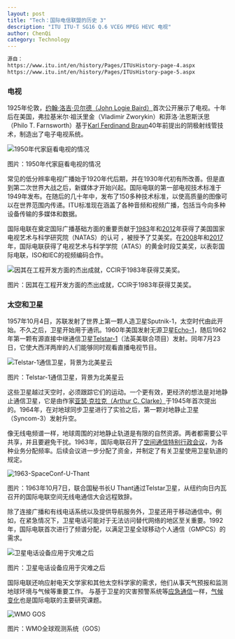 ```yaml
---
layout: post
title: "Tech：国际电信联盟的历史 3"
description: "ITU ITU-T SG16 Q.6 VCEG MPEG HEVC 电视"
author: ChenQi
category: Technology
---
```


```txt
源自：
https://www.itu.int/en/history/Pages/ITUsHistory-page-4.aspx
https://www.itu.int/en/history/Pages/ITUsHistory-page-5.aspx
```

### 电视

1925年伦敦，[约翰·洛吉·贝尔德（John Logie Baird）](https://www.itu.int/itunews/manager/display.asp?lang=en&year=2006&issue=04&ipage=pioneer&ext=html)首次公开展示了电视。十年后在美国，弗拉基米尔·祖沃里金（Vladimir Zworykin）和菲洛·法恩斯沃思（Philo T. Farnsworth）基于[Karl Ferdinand Braun](https://www.itu.int/itunews/manager/display.asp?lang=en&year=2006&issue=03&ipage=pioneers&ext=html)40年前提出的阴极射线管技术，制造出了电子电视系统。

![1950年代家庭看电视的情况](https://www.itu.int/en/history/ImagesOverviewOfITUsHistory/FamilyTV.jpg)

图片：1950年代家庭看电视的情况

常见的低分辨率电视广播始于1920年代后期，并在1930年代初有所改善。但是直到第二次世界大战之后，新媒体才开始兴起。国际电联的第一部电视技术标准于1949年发布。在随后的几十年中，发布了150多种技术标准，以使高质量的图像可以在世界范围内传递。ITU标准现在涵盖了各种音频和视频广播，包括当今向多种设备传输的多媒体和数据。

国际电联在奠定国际广播基础方面的重要贡献于[1983](https://www.itu.int/itunews/manager/display.asp?lang=en&year=2007&issue=03&ipage=recommen601&ext=html)年和[2012](https://itunews.itu.int/En/2077-ITU-receives-Emmy-Award-for-new-audio-broadcast-standard.note.aspx)年获得了美国国家电视艺术与科学研究院（NATAS）的认可 ，被授予了艾美奖。在[2008](https://www.itu.int/itunews/manager/display.asp?lang=en&year=2008&issue=08&ipage=05&ext=html)年和[2017](http://news.itu.int/itu-iso-iec-receive-another-primetime-emmy-for-video-compression-video/)年，国际电联获得了电视艺术与科学学院（ATAS）的黄金时段艾美奖，以表彰国际电联，ISO和IEC的视频编码合作。

![因其在工程开发方面的杰出成就，CCIR于1983年获得艾美奖。](https://www.itu.int/en/history/ImagesOverviewOfITUsHistory/1983-EmmyAward-CCIR-091923.jpg)

图片：因其在工程开发方面的杰出成就，CCIR于1983年获得艾美奖。

### 太空和卫星

1957年10月4日，苏联发射了世界上第一颗人造卫星Sputnik-1，太空时代由此开始。不久之后，卫星开始用于通讯。1960年美国发射无源卫星[Echo-1](https://www.itu.int/itunews/manager/display.asp?lang=en&year=2006&issue=02&ipage=pioneers&ext=html)，随后1962年第一颗有源直接中继通信卫星[Telstar-1](https://www.itu.int/itunews/manager/display.asp?lang=en&year=2006&issue=02&ipage=pioneers&ext=html)（法英美联合项​​目）发射。同年7月23日，它使大西洋两岸的人们能够同时观看直播电视节目。

![Telstar-1通信卫星，背景为北美星云](https://www.itu.int/en/history/ImagesOverviewOfITUsHistory/Telstar-1-NASA.jpg)

图片：Telstar-1通信卫星，背景为北美星云

这些卫星越过天空时，必须跟踪它们的运动。一个更有效，更经济的想法是对地静止通信卫星，它是由作家[亚瑟·克拉克（Arthur C. Clarke）](https://www.itu.int/itunews/manager/display.asp?lang=en&year=2008&issue=03&ipage=Arthur-Clarke&ext=html)于1945年首次提出的。1964年，在对地球同步卫星进行了实验之后，第一颗对地静止卫星（Syncom-3）发射升空。

像无线电频谱一样，地球周围的对地静止轨道是有限的自然资源。两者都需要公平共享，并且要避免干扰。1963年，国际电联召开了[空间通信特别行政会议](http://handle.itu.int/11.1004/020.1000/4.89)，为各种业务分配频率。后续会议进一步分配了资金，并制定了有关卫星使用卫星轨道的规定。

![1963-SpaceConf-U-Thant](https://www.itu.int/en/history/ImagesOverviewOfITUsHistory/1963-SpaceConf-U-Thant.jpg)

图片：1963年10月7日，联合国秘书长U Thant通过Telstar卫星，从纽约向日内瓦召开的国际电联空间无线电通信大会远程致辞。

除了连接广播和有线电话系统以及提供导航服务外，卫星还用于移动通信中。例如，在紧急情况下，卫星电话可能对于无法访问替代网络的地区至关重要。1992年，国际电联首次进行了频谱分配，以满足卫星全球移动个人通信（GMPCS）的需求。

![卫星电话设备应用于灾难之后](https://www.itu.int/en/history/ImagesOverviewOfITUsHistory/INMARSAT-Satellite-Phone-970055.jpg)

图片：卫星电话设备应用于灾难之后

国际电联还响应射电天文学家和其他太空科学家的需求，他们从事天气预报和监测地球环境与气候等重要工作。 与基于卫星的灾害预警系统等[应急通信](https://www.itu.int/emergencytelecoms)一样，[气候变化](https://www.itu.int/en/action/environment-and-climate-change/Pages/default-BAK.aspx)也是国际电联的主要研究课题。

![WMO GOS](https://www.itu.int/en/history/ImagesOverviewOfITUsHistory/WMO-GOS-fullsize.jpg)

图片：WMO全球观测系统（GOS）
